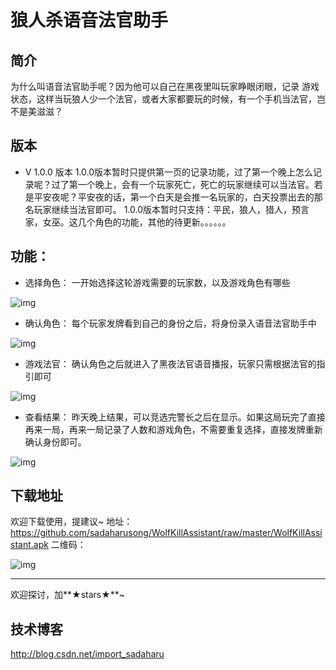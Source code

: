 # 狼人杀语音法官助手


##  简介 
为什么叫语音法官助手呢？因为他可以自己在黑夜里叫玩家睁眼闭眼，记录 游戏状态，这样当玩狼人少一个法官，或者大家都要玩的时候，有一个手机当法官，岂不是美滋滋？



## 版本
- V 1.0.0 版本
1.0.0版本暂时只提供第一页的记录功能，过了第一个晚上怎么记录呢？过了第一个晚上，会有一个玩家死亡，死亡的玩家继续可以当法官。若是平安夜呢？平安夜的话，第一个白天是会推一名玩家的，白天投票出去的那名玩家继续当法官即可。
1.0.0版本暂时只支持：平民，狼人，猎人，预言家，女巫。这几个角色的功能，其他的待更新。。。。。。


## 功能：
- 选择角色：
一开始选择这轮游戏需要的玩家数，以及游戏角色有哪些

![img](https://github.com/sadaharusong/WolfKillAssistant/blob/master/image_folder/start.jpg)


- 确认角色：
每个玩家发牌看到自己的身份之后，将身份录入语音法官助手中

![img](https://github.com/sadaharusong/WolfKillAssistant/blob/master/image_folder/setrole.gif)

- 游戏法官：
确认角色之后就进入了黑夜法官语音播报，玩家只需根据法官的指引即可

![img](https://github.com/sadaharusong/WolfKillAssistant/blob/master/image_folder/game.jpg)

- 查看结果：
昨天晚上结果，可以竞选完警长之后在显示。如果这局玩完了直接再来一局，再来一局记录了人数和游戏角色，不需要重复选择，直接发牌重新确认身份即可。

![img](https://github.com/sadaharusong/WolfKillAssistant/blob/master/image_folder/end.gif)


## 下载地址
欢迎下载使用，提建议~
地址：
https://github.com/sadaharusong/WolfKillAssistant/raw/master/WolfKillAssistant.apk
二维码：

![img](https://github.com/sadaharusong/WolfKillAssistant/blob/master/image_folder/mark.png)

------
欢迎探讨，加**★stars★**~


## 技术博客
http://blog.csdn.net/import_sadaharu
